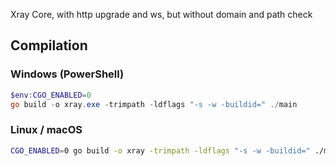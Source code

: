 Xray Core, with http upgrade and ws, but without domain and path check 

## Compilation

### Windows (PowerShell)

```powershell
$env:CGO_ENABLED=0
go build -o xray.exe -trimpath -ldflags "-s -w -buildid=" ./main
```

### Linux / macOS

```bash
CGO_ENABLED=0 go build -o xray -trimpath -ldflags "-s -w -buildid=" ./main
```

